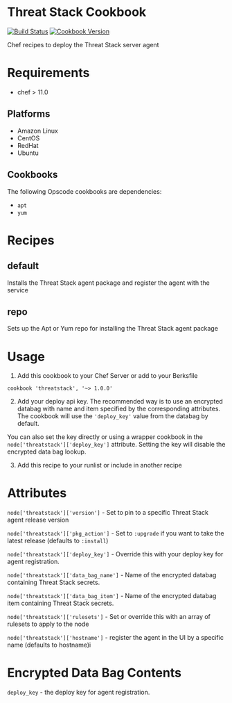Threat Stack Cookbook
================

[![Build Status](https://travis-ci.org/threatstack/threatstack-chef.svg?branch=master)][travis]
[![Cookbook Version](http://img.shields.io/cookbook/v/threatstack.svg)][cookbook]

[travis]: https://travis-ci.org/threatstack/threatstack-chef
[cookbook]: https://supermarket.chef.io/cookbooks/threatstack


Chef recipes to deploy the Threat Stack server agent

Requirements
============
- chef > 11.0

Platforms
---------

* Amazon Linux
* CentOS
* RedHat
* Ubuntu

Cookbooks
---------

The following Opscode cookbooks are dependencies:

* `apt`
* `yum`


Recipes
=======

default
-------
Installs the Threat Stack agent package and register the agent with the service

repo
--------
Sets up the Apt or Yum repo for installing the Threat Stack agent package

Usage
=====

1. Add this cookbook to your Chef Server or add to your Berksfile
  ```
  cookbook 'threatstack', '~> 1.0.0'
  ```

2. Add your deploy api key. The recommended way is to use an encrypted databag
with name and item specified by the corresponding attributes. The cookbook will
use the `'deploy_key'` value from the databag by default.

You can also set the key directly or using a wrapper cookbook in the `node['threatstack']['deploy_key']` attribute.
Setting the key will disable the encrypted data bag lookup.

3. Add this recipe to your runlist or include in another recipe

Attributes
==========

`node['threatstack']['version']` - Set to pin to a specific Threat Stack agent release version

`node['threatstack']['pkg_action']` - Set to `:upgrade` if you want to take the latest release (defaults to `:install`)

`node['threatstack']['deploy_key']` - Override this with your deploy key for agent registration.

`node['threatstack']['data_bag_name']` - Name of the encrypted databag containing Threat Stack secrets.

`node['threatstack']['data_bag_item']` - Name of the encrypted databag item containing Threat Stack secrets.

`node['threatstack']['rulesets']` - Set or override this with an array of rulesets to apply to the node

`node['threatstack']['hostname']` - register the agent in the UI by a specific name (defaults to hostname)i

Encrypted Data Bag Contents
===========================
`deploy_key` - the deploy key for agent registration.
